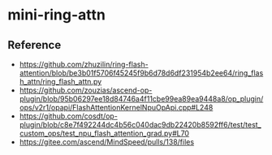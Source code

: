 # mini-ring-attn

## Reference

- https://github.com/zhuzilin/ring-flash-attention/blob/be3b01f5706f45245f9b6d78d6df231954b2ee64/ring_flash_attn/ring_flash_attn.py
- https://github.com/zouzias/ascend-op-plugin/blob/95b06297ee18d84746a4f11cbe99ea89ea9448a8/op_plugin/ops/v2r1/opapi/FlashAttentionKernelNpuOpApi.cpp#L248
- https://github.com/cosdt/op-plugin/blob/c8e7f492244dc4b56c040dac9db22420b8592ff6/test/test_custom_ops/test_npu_flash_attention_grad.py#L70
- https://gitee.com/ascend/MindSpeed/pulls/138/files
